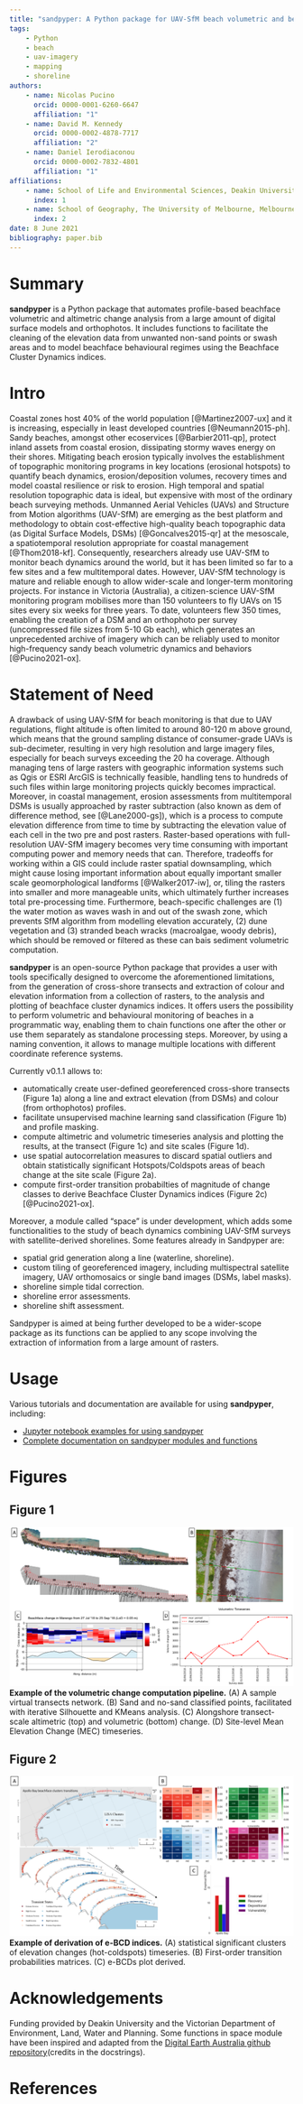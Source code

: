 ```yaml
---
title: "sandpyper: A Python package for UAV-SfM beach volumetric and behavioural analysis"
tags:
    - Python
    - beach
    - uav-imagery
    - mapping
    - shoreline
authors:
    - name: Nicolas Pucino
      orcid: 0000-0001-6260-6647
      affiliation: "1"
    - name: David M. Kennedy
      orcid: 0000-0002-4878-7717
      affiliation: "2"
    - name: Daniel Ierodiaconou
      orcid: 0000-0002-7832-4801
      affiliation: "1"
affiliations:
    - name: School of Life and Environmental Sciences, Deakin University, Warrnambool, 3280, Australia
      index: 1
    - name: School of Geography, The University of Melbourne, Melbourne, 3010, Australia
      index: 2
date: 8 June 2021
bibliography: paper.bib
---
```


# Summary

**sandpyper** is a Python package that automates profile-based beachface volumetric and altimetric change analysis from a large amount of digital surface models and orthophotos.  It includes functions to facilitate the cleaning of the elevation data from unwanted non-sand points or swash areas and to model beachface behavioural regimes using the Beachface Cluster Dynamics indices.

# Intro

Coastal zones host 40% of the world population [@Martinez2007-ux]  and it is increasing, especially in least developed countries [@Neumann2015-ph]. Sandy beaches, amongst other ecoservices [@Barbier2011-qp], protect inland assets from coastal erosion, dissipating stormy waves energy on their shores. Mitigating beach erosion typically involves the establishment of topographic monitoring programs in key locations (erosional hotspots) to quantify beach dynamics, erosion/deposition volumes, recovery times and model coastal resilience or risk to erosion. High temporal and spatial resolution topographic data is ideal, but expensive with most of the ordinary beach surveying methods.
Unmanned Aerial Vehicles (UAVs) and Structure from Motion algorithms (UAV-SfM) are emerging as the best platform and methodology to obtain cost-effective high-quality beach topographic data (as Digital Surface Models, DSMs) [@Goncalves2015-qr] at the mesoscale, a spatiotemporal resolution appropriate for coastal management [@Thom2018-kf]. Consequently, researchers already use UAV-SfM to monitor beach dynamics around the world, but it has been limited so far to a few sites and a few multitemporal dates. However, UAV-SfM technology is mature and reliable enough to allow wider-scale and longer-term monitoring projects.
For instance in Victoria (Australia), a citizen-science UAV-SfM monitoring program mobilises more than 150 volunteers to fly UAVs on 15 sites every six weeks for three years. To date, volunteers flew 350 times, enabling the creation of a DSM and an orthophoto per survey (uncompressed file sizes from 5-10 Gb each), which generates an unprecedented archive of imagery which can be reliably used to monitor high-frequency sandy beach volumetric dynamics and behaviors [@Pucino2021-ox].

# Statement of Need

A drawback of using UAV-SfM for beach monitoring is that due to UAV regulations, flight altitude is often limited to around 80-120 m above ground, which means that the ground sampling distance of consumer-grade UAVs is sub-decimeter, resulting in very high resolution and large imagery files, especially for beach surveys exceeding the 20 ha coverage. Although managing tens of large rasters with geographic information systems such as Qgis or ESRI ArcGIS is technically feasible, handling tens to hundreds of such files within large monitoring projects quickly becomes impractical.
Moreover, in coastal management, erosion assessments from multitemporal DSMs is usually approached by raster subtraction (also known as dem of difference method, see [@Lane2000-gs]), which is a process to compute elevation difference from time to time by subtracting the elevation value of each cell in the two pre and post rasters. Raster-based operations with full-resolution UAV-SfM imagery becomes very time consuming with important computing power and memory needs that can.
Therefore, tradeoffs for working within a GIS could include raster spatial downsampling, which might cause losing important information about equally important smaller scale geomorphological landforms [@Walker2017-iw], or, tiling the rasters into smaller and more manageable units, which ultimately further increases total pre-processing time.
Furthermore, beach-specific challenges are (1) the water motion as waves wash in and out of the swash zone, which prevents SfM algorithm from modelling elevation accurately, (2) dune vegetation and (3) stranded beach wracks (macroalgae, woody debris), which should be removed or filtered as these can bais sediment volumetric computation.

**sandpyper** is an open-source Python package that provides a user with tools specifically designed to overcome the aforementioned limitations, from the generation of cross-shore transects and extraction of colour and elevation information from a collection of rasters, to the analysis and plotting of beachface cluster dynamics indices. It offers users the possibility to perform volumetric and behavioural monitoring of beaches in a programmatic way, enabling them to chain functions one after the other or use them separately as standalone processing steps. Moreover, by using a naming convention, it allows to manage multiple locations with different coordinate reference systems.


Currently v0.1.1 allows to:

* automatically create user-defined georeferenced cross-shore transects (Figure 1a) along a line and extract elevation (from DSMs) and colour (from orthophotos) profiles.
* facilitate unsupervised machine learning sand classification (Figure 1b) and profile masking.
* compute altimetric and volumetric timeseries analysis and plotting the results, at the transect (Figure 1c) and site scales (Figure 1d).
* use spatial autocorrelation measures to discard spatial outliers and obtain statistically significant Hotspots/Coldspots areas of beach change at the site scale (Figure 2a).
* compute first-order transition probabilties of magnitude of change classes to derive Beachface Cluster Dynamics indices (Figure 2c) [@Pucino2021-ox].

Moreover, a module called “space” is under development, which adds some functionalities to the study of beach dynamics combining UAV-SfM surveys with satellite-derived shorelines. Some features already in Sandpyper are:

* spatial grid generation along a line (waterline, shoreline).
* custom tiling of georeferenced imagery, including multispectral satellite imagery, UAV orthomosaics or single band images (DSMs, label masks).
* shoreline simple tidal correction.
* shoreline error assessments.
* shoreline shift assessment.

Sandpyper is aimed at being further developed to be a wider-scope package as its functions can be applied to any scope involving the extraction of information from a large amount of rasters.

# Usage

Various tutorials and documentation are available for using **sandpyper**, including:

-   [Jupyter notebook examples for using sandpyper](https://github.com/npucino/sandpyper/tree/master/examples)
-   [Complete documentation on sandpyper modules and functions](https://npucino.github.io/sandpyper/)

# Figures

## Figure 1
![**Example of the volumetric change computation pipeline.** (A) A sample virtual transects network. (B) Sand and no-sand classified points, facilitated with iterative Silhouette and KMeans analysis. (C) Alongshore transect-scale altimetric (top) and volumetric (bottom) change. (D) Site-level Mean Elevation Change (MEC) timeseries.\label{fig:ground}](joss_fig1.png)
**Example of the volumetric change computation pipeline.** (A) A sample virtual transects network. (B) Sand and no-sand classified points, facilitated with iterative Silhouette and KMeans analysis. (C) Alongshore transect-scale altimetric (top) and volumetric (bottom) change. (D) Site-level Mean Elevation Change (MEC) timeseries.

## Figure 2
![**Example of derivation of e-BCD indices.** (A) statistical significant clusters of elevation changes (hot-coldspots) timeseries. (B) First-order transition probabilities matrices. (C) e-BCDs plot derived.\label{fig:dists}](joss_fig2.png)
**Example of derivation of e-BCD indices.** (A) statistical significant clusters of elevation changes (hot-coldspots) timeseries. (B) First-order transition probabilities matrices. (C) e-BCDs plot derived.

# Acknowledgements

Funding provided by Deakin University and the Victorian Department of Environment, Land, Water and Planning.
Some functions in space module have been inspired and adapted from the [Digital Earth Australia github repository](https://github.com/GeoscienceAustralia/dea-notebooks)(credits in the docstrings). 

# References
